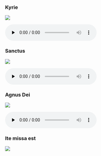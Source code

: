 ### Kyrie

![](./mass-xvi-kyrie.jpg)

<audio src="https://storage.googleapis.com/kyriale/djc_16_kyrie_mp3_1.mp3" preload="none" controls="controls"></audio>

### Sanctus

![](./mass-xvi-sanctus.jpg)

<audio src="https://storage.googleapis.com/kyriale/djc_16_sanctus_mp3_1.mp3" preload="none" controls="controls"></audio>

### Agnus Dei

![](./mass-xvi-agnus.jpg)

<audio src="https://storage.googleapis.com/kyriale/djc_16_agnus_mp3_1.mp3" preload="none" controls="controls"></audio>

### Ite missa est

![](./mass-xvi-ite.png)

